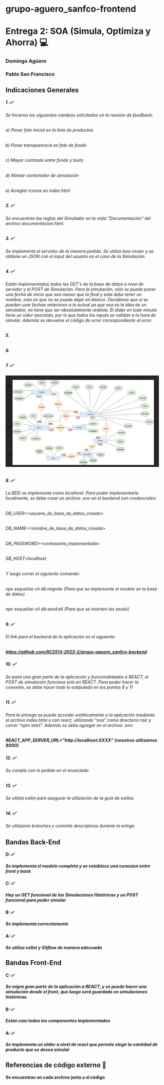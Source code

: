 # grupo-aguero_sanfco-frontend 

# Entrega 2: SOA (Simula, Optimiza y Ahorra) :computer:

### Domingo Agüero
### Pablo San Francisco


## Indicaciones Generales

##### 1.  ✅
###### Se hicieron los siguientes cambios solicitados en la reunión de feedback:
###### a) Poner foto inicial en la lista de productos
###### b) Poner transparencia en foto de fondo
###### c) Mayor contraste entre fondo y texto
###### d) Alinear contenedor de simulación
###### e) Arreglar íconos en index.html

##### 2. ✅
###### Se encuentran las reglas del Simulador en la vista "Documentación" del archivo documentacion.html.

##### 3. ✅
###### Se implementa el servidor de la manera pedida. Se utiliza koa-router y se obtiene un JSON con el input del usuario en el caso de la Simulación. 

##### 4. ✅
###### Están implementados todos los GET's de la base de datos a nivel de servidor y el POST de Simulación. Para la simulación, sólo se puede poner una fecha de inicio que sea menor que la final y esta debe tener un nombre, esto es que no se puede dejar en blanco. Decidimos que sí se pueden usar fechas anteriores a la actual ya que esa es la idea de un simulador, no tiene que ser absolutamente realista. El slider en todo minuto tiene un valor asociado, por lo que todos los inputs se validan a la hora de simular. Además se devuelve el código de error correspondiente al error.

##### 5.
###### 

##### 6.
###### 

##### 7. ✅
###### ![Modelo Entidad Relación](/src/assets/imgs/modeloER.png "Modelo E/R")

##### 8. ✅
###### La BDD se implementa como localhost. Para poder implementarla localmente, se debe crear un archivo .env en el backend con credenciales:
###### DB_USER=<usuario_de_base_de_datos_creado>
###### DB_NAME=<nombre_de_base_de_datos_creada>
###### DB_PASSWORD=<contraseña_implementada>
###### SB_HOST=localhost
###### Y luego correr el siguiente comando:
###### npx sequelize-cli db:migrate (Para que se implemente el modelo en la base de datos)
###### npx sequelize-cli db:seed:all (Para que se inserten las seeds)

##### 9. ✅
###### El link para el backend de la aplicación es el siguiente:
##### https://github.com/IIC2513-2022-2/grupo-aguero_sanfco-backend

##### 10. ✅
###### Se pasó una gran parte de la aplicación y funcionalidades a REACT, el POST de simulación funciona solo en REACT. Para poder hacer la conexión, se debe hacer todo lo estipulado en los puntos 8 y 11

##### 11. ✅
###### Para la entrega se puede acceder estáticamente a la aplicación mediante el archivo index.html o con react, utilizando "soa" como directorio raiz y correr "npm start". Además se debe agregar en el archivo .env: 
##### REACT_APP_SERVER_URL="http://localhost:XXXX" (nosotros utilizamos 8000)

##### 12. ✅
###### Se cumple con lo pedido en el enunciado

##### 13. ✅
###### Se utiliza eslint para asegurar la utilización de la guía de estilos

##### 14. ✅
###### Se utilizaron branches y commits descriptivos durante la entrga

## Bandas Back-End

#### D: ✅
##### Se implementa el modelo completo y se establece una conexíon entre front y back

#### C: ✅
##### Hay un GET funcional de las Simulaciones Históricas y un POST funcional para poder simular

#### B: ✅
##### Se implementa correctamente

#### A: ✅
##### Se utiliza eslint y Gitflow de manera adecuada

## Bandas Front-End

#### C: ✅
##### Se migra gran parte de la aplicación a REACT, y se puede hacer una simulación desde el front, que luego será guardado en simulaciones históricas.

#### B: ✅
##### Están casi todos los componentes implementados

#### A: ✅
##### Se implementa un slider a nivel de react que permite elegir la cantidad de producto que se desea simular


## Referencias de código externo :book:
#### Se encuentran en cada archivo junto a el código





